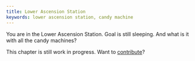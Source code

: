 ```yaml
---
title: Lower Ascension Station
keywords: lower ascension station, candy machine
---
```


You are in the Lower Ascension Station. Goal is still sleeping. And what is it with all the candy machines?

This chapter is still work in progress. Want to [contribute](https://github.com/nice-game-hints/deponia)?